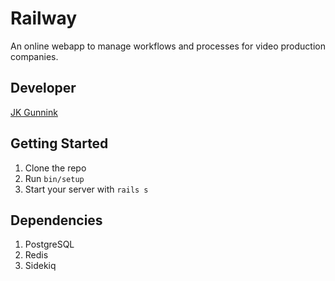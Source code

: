 # Railway
An online webapp to manage workflows and processes for video production companies.

## Developer
[JK Gunnink](jgunnink@gmail.com)

## Getting Started
1. Clone the repo
2. Run `bin/setup`
3. Start your server with `rails s`

## Dependencies
1. PostgreSQL
2. Redis
3. Sidekiq
